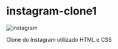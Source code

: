 # instagram-clone1

![instagram](https://user-images.githubusercontent.com/79175703/127220426-c305856f-d220-42b6-bea9-09a9c6645b13.png)

Clone do Instagram utilizado HTML e CSS
